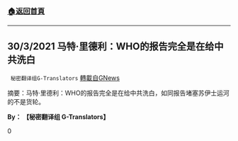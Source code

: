 ###  [:house:返回首頁](https://github.com/ourhimalayas/txt)
---

## 30/3/2021 马特·里德利：WHO的报告完全是在给中共洗白
` 秘密翻译组G-Translators` [轉載自GNews](https://gnews.org/zh-hans/1044511/)

摘要：马特·里德利：WHO的报告完全是在给中共洗白，如同报告堵塞苏伊士运河的不是货轮。

**By： 【秘密翻译组 G-Translators】**

0
